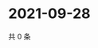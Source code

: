 # 2021-09-28

共 0 条

<!-- BEGIN -->
<!-- 最后更新时间 Tue Sep 28 2021 11:15:42 GMT+0800 (China Standard Time) -->

<!-- END -->

